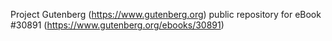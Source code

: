 Project Gutenberg (https://www.gutenberg.org) public repository for eBook #30891 (https://www.gutenberg.org/ebooks/30891)
